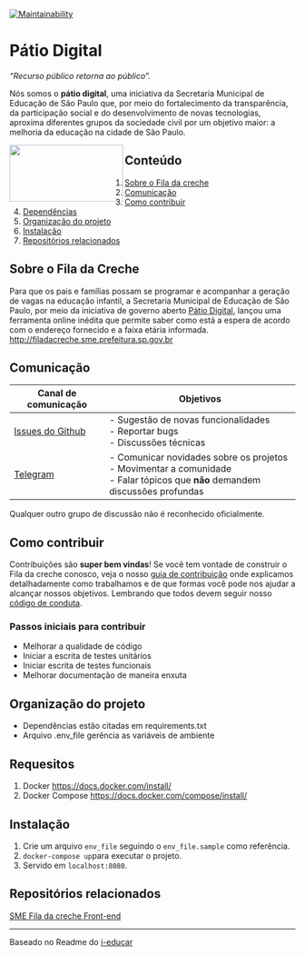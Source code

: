 [![Maintainability](https://api.codeclimate.com/v1/badges/4c615c9093a4c6c95d4a/maintainability)](https://codeclimate.com/github/prefeiturasp/SME-fila-da-creche-API/maintainability)

# Pátio Digital

_“Recurso público retorna ao público”._

Nós somos o **pátio digital**, uma iniciativa da Secretaria Municipal de Educação de São Paulo que, por meio do fortalecimento da transparência, da participação social e do desenvolvimento de novas tecnologias, aproxima diferentes grupos da sociedade civil por um objetivo maior: a melhoria da educação na cidade de São Paulo. 

<a href="url"><img src="http://patiodigital.prefeitura.sp.gov.br/wp-content/uploads/sites/4/2018/04/logo_fila.jpg" align="left" height="100" width="200" ></a>


## Conteúdo

1. [Sobre o Fila da creche](#sobre-o-fila-da-creche)
2. [Comunicação](#comunicação)
3. [Como contribuir](#como-contribuir)
4. [Dependências](#dependências)
5. [Organização do projeto](#organização-do-projeto)
6. [Instalação](#instalação)
7. [Repositórios relacionados](#repositórios-relacionados)


## Sobre o Fila da Creche 

Para que os pais e famílias possam se programar e acompanhar a geração de vagas na educação infantil, a Secretaria Municipal de Educação de São Paulo, por meio da iniciativa de governo aberto [Pátio Digital](http://patiodigital.prefeitura.sp.gov.br/), lançou uma ferramenta online inédita que permite saber como está a espera de acordo com o endereço fornecido e a faixa etária informada. 
http://filadacreche.sme.prefeitura.sp.gov.br



## Comunicação

| Canal de comunicação | Objetivos |
|----------------------|-----------|
| [Issues do Github](https://github.com/prefeiturasp/SME-fila-da-creche-API/issues) | - Sugestão de novas funcionalidades<br> - Reportar bugs<br> - Discussões técnicas |
| [Telegram](https://t.me/patiodigital ) | - Comunicar novidades sobre os projetos<br> - Movimentar a comunidade<br>  - Falar tópicos que **não** demandem discussões profundas |

Qualquer outro grupo de discussão não é reconhecido oficialmente.


## Como contribuir

Contribuições são **super bem vindas**! Se você tem vontade de construir o
Fila da creche conosco, veja o nosso [guia de contribuição](./CONTRIBUTING.md)
onde explicamos detalhadamente como trabalhamos e de que formas você pode nos
ajudar a alcançar nossos objetivos. Lembrando que todos devem seguir 
nosso [código de conduta](./CODEOFCONDUCT.md).


### Passos iniciais para contribuir

- Melhorar a qualidade de código
- Iniciar a escrita de testes unitários
- Iniciar escrita de testes funcionais
- Melhorar documentação de maneira enxuta


## Organização do projeto

* Dependências estão citadas em requirements.txt
* Arquivo .env_file gerência as variáveis de ambiente


## Requesitos

1. Docker https://docs.docker.com/install/
2. Docker Compose https://docs.docker.com/compose/install/
  

## Instalação

1. Crie um arquivo `env_file` seguindo o `env_file.sample` como referência.
2. `docker-compose up`para executar o projeto.
3. Servido em `localhost:8080`.


## Repositórios relacionados

[SME Fila da creche Front-end](https://github.com/prefeiturasp/SME-FilaDaCreche)

---

Baseado no Readme do [i-educar](https://github.com/portabilis/i-educar)
